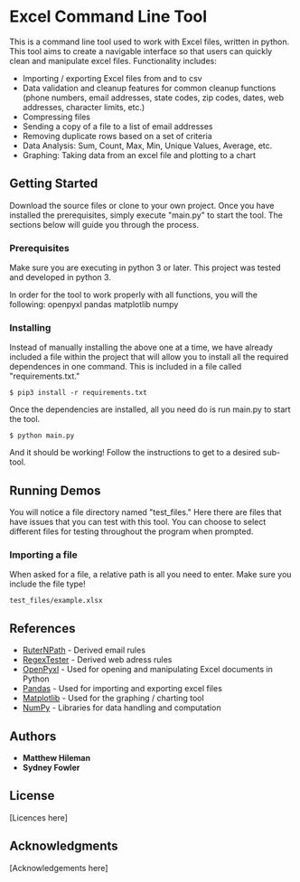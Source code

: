 # Excel Command Line Tool

This is a command line tool used to work with Excel files, written in python. This tool aims to create a navigable interface so that users can quickly clean and manipulate excel files. Functionality includes: 
- Importing / exporting Excel files from and to csv
- Data validation and cleanup features for common cleanup functions (phone numbers, email addresses, state codes, zip codes, dates, web addresses, character limits, etc.)
- Compressing files
- Sending a copy of a file to a list of email addresses
- Removing duplicate rows based on a set of criteria
- Data Analysis: Sum, Count, Max, Min, Unique Values, Average, etc.
- Graphing: Taking data from an excel file and plotting to a chart

## Getting Started

Download the source files or clone to your own project. Once you have installed the prerequisites, simply execute "main.py" to start the tool. The sections below will guide you through the process.

### Prerequisites

Make sure you are executing in python 3 or later. This project was tested and developed in python 3. 

In order for the tool to work properly with all functions, you will the following:
	openpyxl 
	pandas
	matplotlib
	numpy

### Installing

Instead of manually installing the above one at a time, we have already included a file within the project that will allow you to install all the required dependences in one command. This is included in a file called "requirements.txt."

```
$ pip3 install -r requirements.txt
```

Once the dependencies are installed, all you need do is run main.py to start the tool.

```
$ python main.py
```

And it should be working! Follow the instructions to get to a desired sub-tool.

## Running Demos

You will notice a file directory named "test_files." Here there are files that have issues that you can test with this tool. You can choose to select different files for testing throughout the program when prompted.

### Importing a file

When asked for a file, a relative path is all you need to enter. Make sure you include the file type!

```
test_files/example.xlsx
```

## References

* [RuterNPath](https://help.returnpath.com/hc/en-us/articles/220560587-What-are-the-rules-for-email-address-syntax-) - Derived email rules
* [RegexTester](https://www.regextester.com/93652) - Derived web adress rules
* [OpenPyxl](https://openpyxl.readthedocs.io/en/stable/) - Used for opening and manipulating Excel documents in Python
* [Pandas](https://pandas.pydata.org/) - Used for importing and exporting excel files
* [Matplotlib](https://matplotlib.org/) - Used for the graphing / charting tool
* [NumPy](https://numpy.org/) - Libraries for data handling and computation

## Authors

* **Matthew Hileman**
* **Sydney Fowler**

## License

[Licences here]

## Acknowledgments

[Acknowledgements here]

